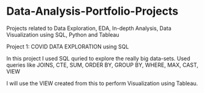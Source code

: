# Data-Analysis-Portfolio-Projects
Projects related to Data Exploration, EDA, In-depth Analysis, Data Visualization using SQL, Python and Tableau


Project 1: COVID DATA EXPLORATION using SQL

In this project I used SQL quried to explore the really big data-sets. 
Used queries like JOINS, CTE, SUM, ORDER BY, GROUP BY, WHERE, MAX, CAST, VIEW

I will use the VIEW created from this to perform Visualization using Tableau.
